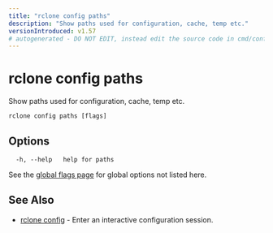 ```yaml
---
title: "rclone config paths"
description: "Show paths used for configuration, cache, temp etc."
versionIntroduced: v1.57
# autogenerated - DO NOT EDIT, instead edit the source code in cmd/config/paths/ and as part of making a release run "make commanddocs"
---
```

# rclone config paths

Show paths used for configuration, cache, temp etc.

```
rclone config paths [flags]
```

## Options

```
  -h, --help   help for paths
```

See the [global flags page](/flags/) for global options not listed here.

## See Also

* [rclone config](/commands/rclone_config/)	 - Enter an interactive configuration session.

